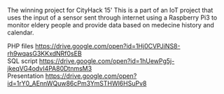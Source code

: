 The winning project for CityHack 15'
This is a part of an IoT project that uses the input of a sensor sent through internet using a Raspberry Pi3 to monitor eldery people and provide data based on medecine history and calendar.

PHP files https://drive.google.com/open?id=1Hj0CVPJiNS8-rh9wqasG3KKxdNRf0sEB <br />
SQL script https://drive.google.com/open?id=1hUewPg5j-jkeqVG4odvI4PA80DtnmsM3 <br />
Presentation https://drive.google.com/open?id=1rY0_AEnnWQuw86cPm3YmSTHWl6HSuPv8 <br />
